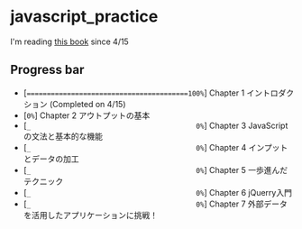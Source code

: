 # javascript_practice

I'm reading [this book](https://www.amazon.co.jp/dp/4815601577) since 4/15

## Progress bar


- [``========================================100%``] Chapter 1 イントロダクション (Completed on 4/15)
- [``0%``] Chapter 2 アウトプットの基本
- [``_                                         0%``] Chapter 3 JavaScriptの文法と基本的な機能
- [``_                                         0%``] Chapter 4 インプットとデータの加工
- [``_                                         0%``] Chapter 5 一歩進んだテクニック
- [``_                                         0%``] Chapter 6 jQuerry入門
- [``_                                         0%``] Chapter 7 外部データを活用したアプリケーションに挑戦！


